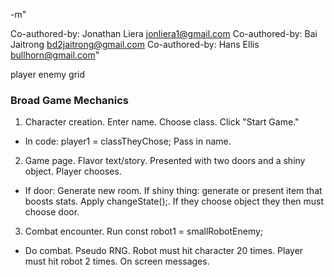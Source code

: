 -m" 


Co-authored-by: Jonathan Liera <jonliera1@gmail.com>
Co-authored-by: Bai  Jaitrong <bd2jaitrong@gmail.com>
Co-authored-by: Hans Ellis <bullhorn@gmail.com>"


player
enemy
grid


### Broad Game Mechanics
1. Character creation. Enter name. Choose class. Click "Start Game."
 * In code: player1 = classTheyChose; Pass in name.
2. Game page. Flavor text/story. Presented with two doors and a shiny object. Player chooses.
* If door: Generate new room. If shiny thing: generate or present item that boosts stats. Apply changeState();. If they choose object they then must choose door.
3. Combat encounter. Run const robot1 = smallRobotEnemy;
* Do combat. Pseudo RNG. Robot must hit character 20 times. Player must hit robot 2 times. On screen messages.